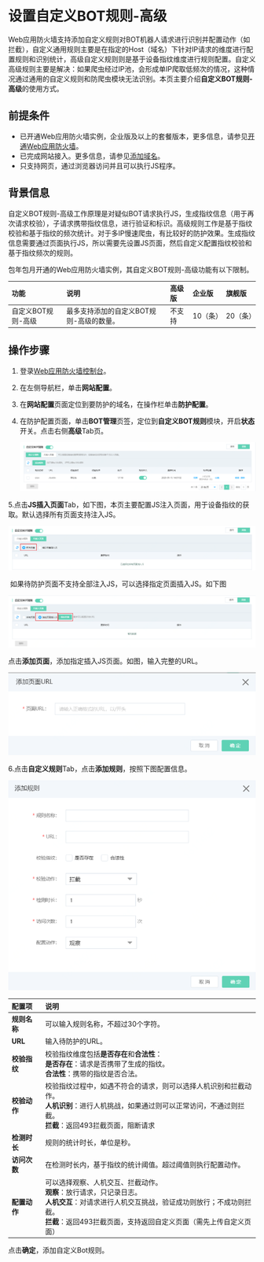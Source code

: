 # 设置自定义BOT规则-高级

Web应用防火墙支持添加自定义规则对BOT机器人请求进行识别并配置动作（如拦截），自定义通用规则主要是在指定的Host（域名）下针对IP请求的维度进行配置规则和识别统计，高级自定义规则则是基于设备指纹维度进行规则配置。自定义高级规则主要是解决：如果爬虫经过IP池，会形成单IP爬取低频次的情况，这种情况通过通用的自定义规则和防爬虫模块无法识别。本页主要介绍**自定义BOT规则-高级**的使用方式。

## 前提条件

- 已开通Web应用防火墙实例，企业版及以上的套餐版本，更多信息，请参见[开通Web应用防火墙](https://docs.jdcloud.com/cn/web-application-firewall/purchase-process)。
- 已完成网站接入。更多信息，请参见[添加域名](https://docs.jdcloud.com/cn/web-application-firewall/step-1)。
- 只支持网页，通过浏览器访问并且可以执行JS程序。

## 背景信息

自定义BOT规则-高级工作原理是对疑似BOT请求执行JS，生成指纹信息（用于再次请求校验），子请求携带指纹信息，进行验证和标识。高级规则工作是基于指纹校验和基于指纹的频次统计。对于多IP慢速爬虫，有比较好的防护效果。生成指纹信息需要通过页面执行JS，所以需要先设置JS页面，然后自定义配置指纹校验和基于指纹频次的规则。

包年包月开通的Web应用防火墙实例，其自定义BOT规则-高级功能有以下限制。

| 功能               | 说明                                     | 高级版 | 企业版   | 旗舰版   |
| :----------------- | :--------------------------------------- | :----- | :------- | :------- |
| 自定义BOT规则-高级 | 最多支持添加的自定义BOT规则-高级的数量。 | 不支持 | 10（条） | 20（条） |

## 操作步骤

1. 登录[Web应用防火墙控制台](https://cloudwaf-console.jdcloud.com/overview/business)。

2. 在左侧导航栏，单击**网站配置**。

3. 在**网站配置**页面定位到要防护的域名，在操作栏单击**防护配置**。

4. 在防护配置页面，单击**BOT管理**页签，定位到**自定义BOT规则**模块，开启**状态**开关。点击右侧**高级**Tab页。

   ![image](../../../../../image/WAF/protect-configure/36.Bot-Senior.png)

​	5.点击**JS插入页面**Tab，如下图，本页主要配置JS注入页面，用于设备指纹的获取。默认选择所有页面支持注入JS。

![image](../../../../../image/WAF/protect-configure/38.Bot-Senior-JS.png)

​	如果待防护页面不支持全部注入JS，可以选择指定页面插入JS。如下图

![image](../../../../../image/WAF/protect-configure/39.Bot-Senior-JS-Add.png)

​	点击**添加页面**，添加指定插入JS页面。如图，输入完整的URL。

![image](../../../../../image/WAF/protect-configure/40.Bot-Senior-JS-Add-Page.png)

6.点击**自定义规则**Tab，点击**添加规则**，按照下图配置信息。

![image](../../../../../image/WAF/protect-configure/37.Bot-Senior-Add-Rule.png)

| 配置项       | 说明                                                         |
| :----------- | :----------------------------------------------------------- |
| **规则名称** | 可以输入规则名称，不超过30个字符。                           |
| **URL**      | 输入待防护的URL。                                            |
| **校验指纹** | 校验指纹维度包括**是否存在**和**合法性**：<br />**是否存在**：请求是否携带了生成的指纹。<br />**合法性**：携带的指纹是否合法。 |
| **校验动作** | 校验指纹过程中，如遇不符合的请求，则可以选择人机识别和拦截动作。<br />**人机识别**：进行人机挑战，如果通过则可以正常访问，不通过则拦截。<br />**拦截**：返回493拦截页面，阻断请求 |
| **检测时长** | 规则的统计时长，单位是秒。                                   |
| **访问次数** | 在检测时长内，基于指纹的统计阈值。超过阈值则执行配置动作。   |
| **配置动作** | 可以选择观察、人机交互、拦截动作。<br />**观察**：放行请求，只记录日志。<br />**人机交互**：对请求进行人机交互挑战，验证成功则放行；不成功则拦截。<br />**拦截**：返回493拦截页面，支持返回自定义页面（需先上传自定义页面） |

点击**确定**，添加自定义Bot规则。